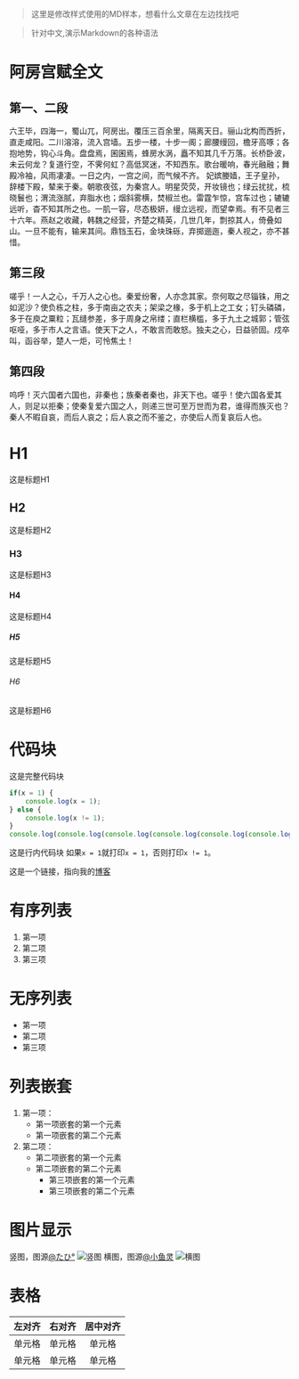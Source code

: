 > 这里是修改样式使用的MD样本，想看什么文章在左边找找吧

> 针对中文,演示Markdown的各种语法

# 阿房宫赋全文
## 第一、二段
六王毕，四海一，蜀山兀，阿房出。覆压三百余里，隔离天日。骊山北构而西折，直走咸阳。二川溶溶，流入宫墙。五步一楼，十步一阁；廊腰缦回，檐牙高啄；各抱地势，钩心斗角。盘盘焉，囷囷焉，蜂房水涡，矗不知其几千万落。长桥卧波，未云何龙？复道行空，不霁何虹？高低冥迷，不知西东。歌台暖响，春光融融；舞殿冷袖，风雨凄凄。一日之内，一宫之间，而气候不齐。
妃嫔媵嫱，王子皇孙，辞楼下殿，辇来于秦。朝歌夜弦，为秦宫人。明星荧荧，开妆镜也；绿云扰扰，梳晓鬟也；渭流涨腻，弃脂水也；烟斜雾横，焚椒兰也。雷霆乍惊，宫车过也；辘辘远听，杳不知其所之也。一肌一容，尽态极妍，缦立远视，而望幸焉。有不见者三十六年。燕赵之收藏，韩魏之经营，齐楚之精英，几世几年，剽掠其人，倚叠如山。一旦不能有，输来其间。鼎铛玉石，金块珠砾，弃掷逦迤，秦人视之，亦不甚惜。
## 第三段
嗟乎！一人之心，千万人之心也。秦爱纷奢，人亦念其家。奈何取之尽锱铢，用之如泥沙？使负栋之柱，多于南亩之农夫；架梁之椽，多于机上之工女；钉头磷磷，多于在庾之粟粒；瓦缝参差，多于周身之帛缕；直栏横槛，多于九土之城郭；管弦呕哑，多于市人之言语。使天下之人，不敢言而敢怒。独夫之心，日益骄固。戍卒叫，函谷举，楚人一炬，可怜焦土！
## 第四段
呜呼！灭六国者六国也，非秦也；族秦者秦也，非天下也。嗟乎！使六国各爱其人，则足以拒秦；使秦复爱六国之人，则递三世可至万世而为君，谁得而族灭也？秦人不暇自哀，而后人哀之；后人哀之而不鉴之，亦使后人而复哀后人也。

# H1
这是标题H1
## H2
这是标题H2
### H3
这是标题H3
#### H4
这是标题H4
##### H5
这是标题H5
###### H6
这是标题H6

# 代码块
这是完整代码块
``` javascript
if(x = 1) {
    console.log(x = 1);
} else {
    console.log(x != 1);
}
console.log(console.log(console.log(console.log(console.log(console.log(console.log(console.log(console.log(console.log(console.log(x != 1);););););););););););
```
这是行内代码块
如果`x = 1`就打印`x = 1`，否则打印`x != 1`。

这是一个链接，指向我的[博客](blog.ririsukokoromu.top)

# 有序列表

1. 第一项
2. 第二项
3. 第三项

# 无序列表

* 第一项
* 第二项
* 第三项

# 列表嵌套

1. 第一项：
    - 第一项嵌套的第一个元素
    - 第一项嵌套的第二个元素
2. 第二项：
    - 第二项嵌套的第一个元素
    - 第二项嵌套的第二个元素
        - 第三项嵌套的第一个元素
        - 第三项嵌套的第二个元素

# 图片显示
竖图，图源[@たひ°](https://x.com/pnkt_yksb/status/1756331400196985196?s=20)
![竖图](https://raw.githubusercontent.com/sooooooooooooooooootheby/hexo-theme-vitepress/main/hexo-theme-vitepress/%E7%AB%96%E5%9B%BE.jpg)
横图，图源[@小鱼灵](https://x.com/LittleFishSoul/status/1754119644368269785?s=20)
![横图](https://raw.githubusercontent.com/sooooooooooooooooootheby/hexo-theme-vitepress/main/hexo-theme-vitepress/%E6%A8%AA%E5%9B%BE.jpg)


# 表格
| 左对齐 | 右对齐 | 居中对齐 |
| :-----| ----: | :----: |
| 单元格 | 单元格 | 单元格 |
| 单元格 | 单元格 | 单元格 |
